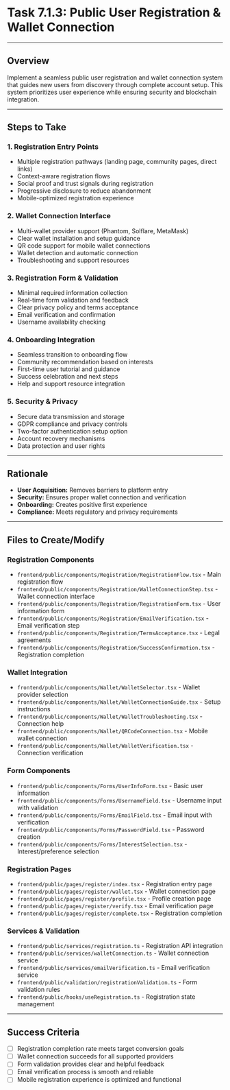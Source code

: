 # Task 7.1.3: Public User Registration & Wallet Connection

---

## Overview
Implement a seamless public user registration and wallet connection system that guides new users from discovery through complete account setup. This system prioritizes user experience while ensuring security and blockchain integration.

---

## Steps to Take

### 1. **Registration Entry Points**
   - Multiple registration pathways (landing page, community pages, direct links)
   - Context-aware registration flows
   - Social proof and trust signals during registration
   - Progressive disclosure to reduce abandonment
   - Mobile-optimized registration experience

### 2. **Wallet Connection Interface**
   - Multi-wallet provider support (Phantom, Solflare, MetaMask)
   - Clear wallet installation and setup guidance
   - QR code support for mobile wallet connections
   - Wallet detection and automatic connection
   - Troubleshooting and support resources

### 3. **Registration Form & Validation**
   - Minimal required information collection
   - Real-time form validation and feedback
   - Clear privacy policy and terms acceptance
   - Email verification and confirmation
   - Username availability checking

### 4. **Onboarding Integration**
   - Seamless transition to onboarding flow
   - Community recommendation based on interests
   - First-time user tutorial and guidance
   - Success celebration and next steps
   - Help and support resource integration

### 5. **Security & Privacy**
   - Secure data transmission and storage
   - GDPR compliance and privacy controls
   - Two-factor authentication setup option
   - Account recovery mechanisms
   - Data protection and user rights

---

## Rationale
- **User Acquisition:** Removes barriers to platform entry
- **Security:** Ensures proper wallet connection and verification
- **Onboarding:** Creates positive first experience
- **Compliance:** Meets regulatory and privacy requirements

---

## Files to Create/Modify

### Registration Components
- `frontend/public/components/Registration/RegistrationFlow.tsx` - Main registration flow
- `frontend/public/components/Registration/WalletConnectionStep.tsx` - Wallet connection interface
- `frontend/public/components/Registration/RegistrationForm.tsx` - User information form
- `frontend/public/components/Registration/EmailVerification.tsx` - Email verification step
- `frontend/public/components/Registration/TermsAcceptance.tsx` - Legal agreements
- `frontend/public/components/Registration/SuccessConfirmation.tsx` - Registration completion

### Wallet Integration
- `frontend/public/components/Wallet/WalletSelector.tsx` - Wallet provider selection
- `frontend/public/components/Wallet/WalletConnectionGuide.tsx` - Setup instructions
- `frontend/public/components/Wallet/WalletTroubleshooting.tsx` - Connection help
- `frontend/public/components/Wallet/QRCodeConnection.tsx` - Mobile wallet connection
- `frontend/public/components/Wallet/WalletVerification.tsx` - Connection verification

### Form Components
- `frontend/public/components/Forms/UserInfoForm.tsx` - Basic user information
- `frontend/public/components/Forms/UsernameField.tsx` - Username input with validation
- `frontend/public/components/Forms/EmailField.tsx` - Email input with verification
- `frontend/public/components/Forms/PasswordField.tsx` - Password creation
- `frontend/public/components/Forms/InterestSelection.tsx` - Interest/preference selection

### Registration Pages
- `frontend/public/pages/register/index.tsx` - Registration entry page
- `frontend/public/pages/register/wallet.tsx` - Wallet connection page
- `frontend/public/pages/register/profile.tsx` - Profile creation page
- `frontend/public/pages/register/verify.tsx` - Email verification page
- `frontend/public/pages/register/complete.tsx` - Registration completion

### Services & Validation
- `frontend/public/services/registration.ts` - Registration API integration
- `frontend/public/services/walletConnection.ts` - Wallet connection service
- `frontend/public/services/emailVerification.ts` - Email verification service
- `frontend/public/validation/registrationValidation.ts` - Form validation rules
- `frontend/public/hooks/useRegistration.ts` - Registration state management

---

## Success Criteria
- [ ] Registration completion rate meets target conversion goals
- [ ] Wallet connection succeeds for all supported providers
- [ ] Form validation provides clear and helpful feedback
- [ ] Email verification process is smooth and reliable
- [ ] Mobile registration experience is optimized and functional 